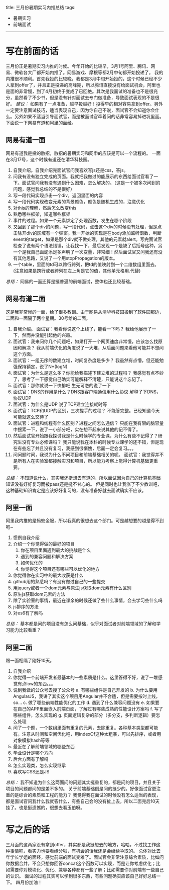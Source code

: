 title: 三月份暑期实习内推总结
tags:
  - 暑期实习
  - 前端面试
---
# 写在前面的话
三月份正是暑期实习内推的时候。今年开始的比较早，3月1号阿里、腾讯、网易、微软各大厂都开始内推了。网易游戏、摩根等都2月中旬都开始投递了。
我的内推很不顺利。首先我投的比较晚，我都是3月中旬开始投的，这个时候已经不少人拿到offer了，并且正是投递的高峰期，所以腾讯直接没有给面试机会，阿里也是面的非常慢，到了4月初终于变成了已回绝。其次是我面试的准备也不是很充分，虽然看了不少书，但是没有针对面试去专门做准备，导致面试表现的不是很好。
*建议：* 如果有了一点准备，越早投越好！投得早的相对容易拿到offer。另外一定要注意面试技巧，适当表现自己，因为你自己不说，面试官不会知道你会什么。另外如果不适当引导面试官，而是被面试官牵着问的话非常容易掉进坑里面。
下面说一下网易有道和阿里的面经。

## 网易有道一面
网易有道我是投的散招，散招的暑期实习和网申的应该是可以一个流程的。
一面在3月17号，这个时候有道还在清华科技园。
1. 自我介绍。自我介绍完面试官问我喜欢写js还是css，答js。
2. 问我有没有独立完成的页面。我就把我做过的能展示的东西给面试官看了一下。面试官问我有没有遇到什么困难，怎么解决的。（这是一个被多次问到的问题，感觉我总结的不是很好）
3. 写一段代码实现点击一个div，返回里面的内容
4. 写一段代码实现改变元素的背景颜色，颜色是随机生成的，注意优化
5. 对this的理解，然后怎么改变this
6. 熟悉哪些框架，知道哪些框架
7. 事件的过程。如果一个元素绑定了处理函数，发生在哪个阶段
8. 又回到了那个div的问题，写一段代码，点击这个div的时候没有处理，但是点击除开div的区域有一个弹窗。我一开始的实现是在body添加监听函数，判断event的target，如果是那个div就不做处理，其他的元素就alert。写完面试官检查了说有两个语法错误，让我找一下，最后发现一个是缺了后括号这种，另一个是我自己画蛇添足多声明了一次变量，非常细！然后面试官又问我还有没有其他思路，又说了一个用stopPropagation的版本。
9. 一个table，里面的td可以跨行跨列，把td的值映射到一个二维数组里面去。(注意如果是跨行或者跨列在左上角是它的值，其他单元格用.代替)

*总结：*
网易的一面还算是挺普遍的前端面试，整体也还比较基础。

## 网易有道二面
这是我非常惨的一面，给了很多教训。由于网易从清华科技园搬到了软件园那边，二面和一面隔了两个星期。30号给的二面。
1. 自我介绍。
面试官：我看你说这个上线了，能看一下吗？
我给他展示了一下，然而并没能引起他的兴趣。
2. 面试官：我来问你几个问题吧，如果打开一个网页速度非常慢，应该怎么找原因和解决？
我从前端优化的角度说了一大堆，从后面问题来看他可能并不想问这个方面。
3. 面试官：一组无序的数建立堆，时间复杂度是多少？
我虽然有点懵，但还能勉强保持镇定，说了N*(logN)
4. 面试官：为什么是这么多？你能给我描述下建立堆的过程吗？
我感觉有点不妙了，思考了一下感觉自己确实可能解释不清楚，只能说这个忘记了。
5. 面试官：那你就说一下快排吧
生无可恋的说了一下
6. 面试官：DNS的作用是什么？DNS跟客户端通信用什么协议
解释了下DNS，协议UDP
7. 面试官：为什么是UDP
说了TCP建立连接耗时等
8. 面试官：TCP和UDP的区别，三次握手的过程？
不能答完整。已经知道今天可能就这么交待了
9. 面试官：进程和线程有什么区别？进程之间怎么通信？
只能在我有限的脑容量中搜索一下，说了一小部分吧，实在想不起来说其他的记不得了。
10. 然后面试官开始跟我探讨我是什么时候学的专业课，为什么有些不记得了？研究生没有专业必修课吗？
我只能说我在本科的时候专业课学的还不错，但是现在有些忘了并且没有复习，我感到很惭愧，后面一定会复习。。。
11. 问问题时间，我说为什么不问项目和前端基础相关的呢。
面试官：我觉得并不是所有人在实验室都接触实习和项目，所以能力考察上觉得计算机基础更重要。

*总结：*
不知道说什么，其实我还挺想去有道的，所以面试因为自己的计算机基础知识没有好好复习而被pass还是挺不甘心的。
但是同时也让我涨了不少教训吧，这种基础知识肯定是应该好好复习的，没有准备好就去面试确实不应该。

## 阿里一面
阿里我内推的是蚂蚁金服，所以我真的很想去这个部门。可是越想要的越是得不到吧~
1. 惯例自我介绍
2. 介绍一个你觉得做的最好的项目
    1. 你在项目里面遇到最大的挑战是什么
    2. 遇到的兼容问题和解决方案
    3. 如何优化的
    4. 你觉得这个项目还有哪些可以优化的地方
3. 你觉得你在实习中的最大收获是什么
4. github用的熟悉吗？有没有做过自己的一些提交
5. 用jquery或者一个dom元素与原生js获取dom元素有什么区别
6. 原生js获取dom元素的方法
7. 除了实验室的事情，最近在课余的时候还做了些什么事情，会去学习些什么吗
8. js排序的方法
9. 对es6有了解吗

*总结：*
基本都是问的项目没有怎么问基础，似乎对面试者对前端领域的了解和学习能力比较看重？

## 阿里二面
跟一面相隔了刚好10天。
1. 自我介绍
2. 你觉得一个前端开发者最基本的一些素质是什么。这里答得不好，说了一堆感觉有点low的东西。。。
3. 说到我做的公众号去搜了公众号
     a. 有哪些组件是自己开发的
     b. 为什么要用AngularJS，我讲了其实这个项目用Angular并不合适，但是需要按时上线，so...
     c. 做了哪些前端性能优化的工作
     d. 遇到了什么兼容问题没有
     e. 如果要在自己的APP里面嵌入前端页面，了解过有哪些成熟的性能设计方案吗
     f. 写了哪些组件，怎么实现的
     g. 页面逻辑复杂的部分（多分支，多判断逻辑）要怎么处理
4. 问了一个题，一个数组里面有重复的元素，去除重复。各种基本类型都可能有。注意从时间和空间优化吧，用indexOf这种太粗暴，可以先排序，或者用对象模拟hash等等
5. 最近在了解前端领域的哪些东西
6. 毕业设计是哪个方向
7. 后台方面有了解吗
8. 怎么实现类，怎么实现继承
9. 喜欢写CSS还是JS

*总结：*
我不知道为什么这两面问的问题其实挺重复的，都是问的项目，并且关于项目的问题都问的是差不多的。
关于前端基础倒是问的挺少的。好像面试官更注重的是综合的素质和工程的能力？
我觉得我在面试的时候没有怎么适当的表现，都是面试官问我什么我就答什么，有些自己会的没有扯上去，所以二面完后10天挂了。也是挺遗憾的，很想去看玉伯呀。

# 写之后的话
三月面的这两家没有拿到offer，其实都是我挺想去的地方，哈哈，不过找工作这种事情吧，看实力也要看缘分啦，有机会的话我还是会继续争取的。
总体对比去年学长学姐的面经，感觉前端的面试变难了。面试官会非常注意综合素质，比如问你数据合并，不会只想你回答concat这个函数可以实现，而是让你考虑优化；比如需要你对模块化、优化、兼容各种都有一些了解；比如需要你对前端有一些自己的认识。
面试的过程其实可以学到很多东西，有些问题确实应该自己好好总结一下。
四月份加油！
